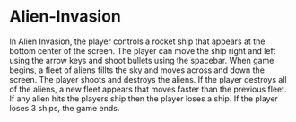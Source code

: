 # Alien-Invasion

In Alien Invasion, the player controls a rocket ship that appears at the bottom center of the screen. The player can move the ship right and left using the arrow keys and shoot bullets using the spacebar. When game begins, a fleet of aliens fillts the sky and moves across and down the screen. The player shoots and destroys the aliens. If the player destroys all of the aliens, a new fleet appears that moves faster than the previous fleet. If any alien hits the players ship then the player loses a ship. If the player loses 3 ships, the game ends.
